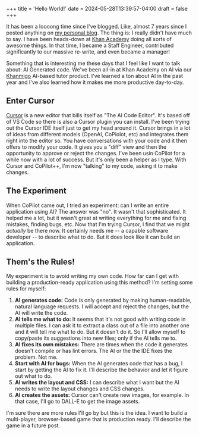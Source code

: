 +++
title = 'Hello World!'
date = 2024-05-28T13:39:57-04:00
draft = false
+++

It has been a loooong time since I've blogged.  Like, almost 7 years since I posted anything on [my personal blog](http://briangenisio.com/). The thing is: I really didn't have much to say.  I have been heads-down at [Khan Academy](https://khanacademy.org) doing all sorts of awesome things.  In that time, I became a Staff Engineer, contributed significantly to our massive re-write, and even became a manager!

Something that is interesting me these days that I feel like I want to talk about: AI Generated code.  We've been all-in at Khan Academy on AI via our [Khanmigo](https://www.khanmigo.ai/) AI-based tutor product. I've learned a ton about AI in the past year and I've also learned how it makes me more productive day-to-day.

## Enter Cursor
[Cursor](https://cursor.sh/) is a new editor that bills itself as "The AI Code Editor". It's based off of VS Code so there is also a Cursor plugin you can install.  I've been trying out the Cursor IDE itself just to get my head around it.  Cursor brings in a lot of ideas from different models (OpenAI, CoPiolot, etc) and integrates them right into the editor so. You have conversations with your code and it then offers to modify your code.  It gives you a "diff" view and then the opportunity to approve or reject the changes.  I've been usin CoPilot for a while now with a lot of success.  But it's only been a helper as I type.  With Cursor and CoPilot++, I'm now "talking" to my code, asking it to make changes.

## The Experiment
When CoPilot came out, I tried an experiment: can I write an entire application using AI?  The answer was "no".  It wasn't that sophisticated.  It helped me a lot, but it wasn't great at writing everything for me and fixing mistakes, finding bugs, etc.  Now that I'm trying Cursor, I find that we might _actually_ be there now.  It certainly needs me -- a capable software developer -- to describe what to do.  But it does look like it can build an application.

## Them's the Rules!
My experiment is to avoid writing my own code.  How far can I get with building a production-ready application using this method?  I'm setting some rules for myself:

1. **AI generates code:** Code is only generated by making human-readable, natural language requests. I will accept and reject the changes, but the AI will write the code.
2. **AI tells me what to do:** It seems that it's not good with writing code in multiple files.  I can ask it to extract a class out of a file into another one and it will tell me what to do. But it doesn't do it.  So I'll allow myself to copy/paste its suggestions into new files; only if the AI tells me to.
3. **AI fixes its own mistakes:** There are times when the code it generates doesn't compile or has lint errors.  The AI or the the IDE fixes the problem. Not me.
4. **Start with AI for bugs:** When the AI generates code that has a bug, I start by getting the AI to fix it.  I'll describe the behavior and let it figure out what to do.
5. **AI writes the layout and CSS:** I can describe what I want but the AI needs to write the layout changes and CSS changes.
6. **AI creates the assets:** Cursor can't create new images, for example.  In that case, I'll go to DALL-E to get the image assets.

I'm sure there are more rules I'll go by but this is the idea.  I want to build a multi-player, browser-based game that is production ready.  I'll describe the game in a future post.